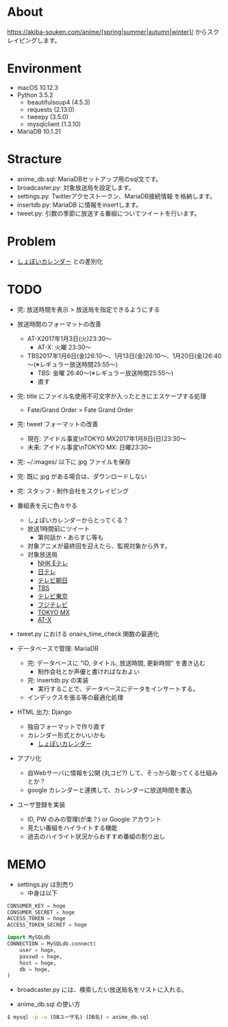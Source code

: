 # About

https://akiba-souken.com/anime/[spring|summer|autumn|winter]/ からスクレイピングします。

# Environment

- macOS 10.12.3
- Python 3.5.2
	- beautifulsoup4 (4.5.3)
	- requests (2.13.0)
	- tweepy (3.5.0)
	- mysqlclient (1.3.10)
- MariaDB 10.1.21

# Stracture

- anime_db.sql: MariaDBセットアップ用のsql文です。
- broadcaster.py: 対象放送局を設定します。
- settings.py: Twitterアクセストークン、MariaDB接続情報 を格納します。
- insertdb.py: MariaDB に情報をinsertします。
- tweet.py: 引数の季節に放送する番組についてツイートを行います。

# Problem

- [しょぼいカレンダー](http://cal.syoboi.jp/) との差別化

# TODO

- 完: 放送時間を表示 > 放送局を指定できるようにする

- 放送時間のフォーマットの改善
	- AT-X2017年1月3日(火)23:30～
		- AT-X: 火曜 23:30～
	- TBS2017年1月6日(金)26:10～、1月13日(金)26:10～、1月20日(金)26:40～(※レギュラー放送時間25:55～)
		- TBS: 金曜 26:40～(※レギュラー放送時間25:55～)
		- 直す

- 完: title にファイル名使用不可文字が入ったときにエスケープする処理
	- Fate/Grand Order > Fate Grand Order

- 完: tweet フォーマットの改善
	- 現在: アイドル事変\nTOKYO MX2017年1月8日(日)23:30～
	- 未来: アイドル事変\nTOKYO MX: 日曜23:30~

- 完: ~/.images/ 以下に jpg ファイルを保存

- 完: 既に jpg がある場合は、ダウンロードしない

- 完: スタッフ・制作会社をスクレイピング

- 番組表を元に色々やる
	- しょぼいカレンダーからとってくる？
	- 放送1時間前にツイート
		- 第何話か・あらすじ等も
	- 対象アニメが最終回を迎えたら、監視対象から外す。
	- 対象放送局
		- [NHK Eテレ](http://www2.nhk.or.jp/hensei/program/wk.cgi?area=001&type=0&date=(日付)&tz=&ch=31&mode=2&f=week)
		- [日テレ](http://www.ntv.co.jp/program/)
		- [テレビ朝日](http://www.tv-asahi.co.jp/bangumi/)
		- [TBS](http://www.tbs.co.jp/tv/)
		- [テレビ東京](http://www.tv-tokyo.co.jp/index/timetable/)
		- [フジテレビ](http://www.fujitv.co.jp/timetable/weekly/)
		- [TOKYO MX](http://s.mxtv.jp/bangumi_pc/)
		- [AT-X](http://www.at-x.com/program)

- tweet.py における onairs_time_check 関数の最適化

- データベースで管理: MariaDB
	- 完: データベースに "ID, タイトル, 放送時間, 更新時間" を書き込む
		- 制作会社とか声優と書ければなおよい
	- 完: insertdb.py の実装
		- 実行することで、データベースにデータをインサートする。
	- インデックスを張る等の最適化処理

- HTML 出力: Django
	- 独自フォーマットで作り直す
	- カレンダー形式とかいいかも
		- [しょぼいカレンダー](http://cal.syoboi.jp/)

- アプリ化
	- 自Webサーバに情報を公開 (丸コピ?) して、そっから取ってくる仕組みとか？
	- google カレンダーと連携して、カレンダーに放送時間を書込

- ユーザ登録を実装
	- ID, PW のみの管理(が楽？) or Google アカウント
	- 見たい番組をハイライトする機能
	- 過去のハイライト状況からおすすめ番組の割り出し

# MEMO

- settings.py は別売り
	- 中身は以下

```python:settings.py
CONSUMER_KEY = hoge
CONSUMER_SECRET = hoge
ACCESS_TOKEN = hoge
ACCESS_TOKEN_SECRET = hoge

import MySQLdb
CONNECTION = MySQLdb.connect(
    user = hoge,
    passwd = hoge,
    host = hoge,
    db = hoge,
)
```

- broadcaster.py には、検索したい放送局名をリストに入れる。

- anime_db.sql の使い方

```bash
$ mysql -p -u (DBユーザ名) (DB名) < anime_db.sql
```
